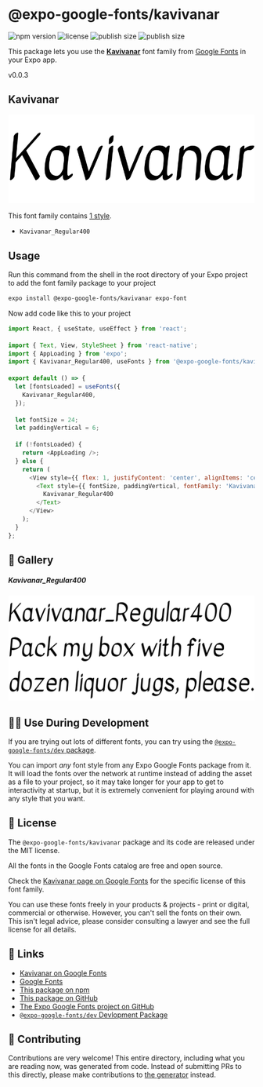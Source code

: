 # @expo-google-fonts/kavivanar

![npm version](https://flat.badgen.net/npm/v/@expo-google-fonts/kavivanar)
![license](https://flat.badgen.net/github/license/expo/google-fonts)
![publish size](https://flat.badgen.net/packagephobia/install/@expo-google-fonts/kavivanar)
![publish size](https://flat.badgen.net/packagephobia/publish/@expo-google-fonts/kavivanar)

This package lets you use the [**Kavivanar**](https://fonts.google.com/specimen/Kavivanar) font family from [Google Fonts](https://fonts.google.com/) in your Expo app.

v0.0.3

## Kavivanar

![Kavivanar](./font-family.png)

This font family contains [1 style](#-gallery).

- `Kavivanar_Regular400`

## Usage

Run this command from the shell in the root directory of your Expo project to add the font family package to your project
```sh
expo install @expo-google-fonts/kavivanar expo-font
```

Now add code like this to your project
```js
import React, { useState, useEffect } from 'react';

import { Text, View, StyleSheet } from 'react-native';
import { AppLoading } from 'expo';
import { Kavivanar_Regular400, useFonts } from '@expo-google-fonts/kavivanar';

export default () => {
  let [fontsLoaded] = useFonts({
    Kavivanar_Regular400,
  });

  let fontSize = 24;
  let paddingVertical = 6;

  if (!fontsLoaded) {
    return <AppLoading />;
  } else {
    return (
      <View style={{ flex: 1, justifyContent: 'center', alignItems: 'center' }}>
        <Text style={{ fontSize, paddingVertical, fontFamily: 'Kavivanar_Regular400' }}>
          Kavivanar_Regular400
        </Text>
      </View>
    );
  }
};

```

## 🔡 Gallery

##### Kavivanar_Regular400
![Kavivanar_Regular400](./18f829fa1d200c2774144c3fcc8eb4f393a7bf7e2c8e3d95ecf831dd96e498ae.ttf.png)


## 👩‍💻 Use During Development

If you are trying out lots of different fonts, you can try using the [`@expo-google-fonts/dev` package](https://github.com/expo/google-fonts/tree/master/font-packages/dev#readme).

You can import *any* font style from any Expo Google Fonts package from it. It will load the fonts
over the network at runtime instead of adding the asset as a file to your project, so it may take longer
for your app to get to interactivity at startup, but it is extremely convenient
for playing around with any style that you want.

## 📖 License

The `@expo-google-fonts/kavivanar` package and its code are released under the MIT license.

All the fonts in the Google Fonts catalog are free and open source.

Check the [Kavivanar page on Google Fonts](https://fonts.google.com/specimen/Kavivanar) for the specific license of this font family.

You can use these fonts freely in your products & projects - print or digital, commercial or otherwise. However, you can't sell the fonts on their own. This isn't legal advice, please consider consulting a lawyer and see the full license for all details.

## 🔗 Links

- [Kavivanar on Google Fonts](https://fonts.google.com/specimen/Kavivanar)
- [Google Fonts](https://fonts.google.com/)
- [This package on npm](https://www.npmjs.com/package/@expo-google-fonts/kavivanar)
- [This package on GitHub](https://github.com/expo/google-fonts/tree/master/font-packages/kavivanar)
- [The Expo Google Fonts project on GitHub](https://github.com/expo/google-fonts)
- [`@expo-google-fonts/dev` Devlopment Package](https://github.com/expo/google-fonts/tree/master/font-packages/dev)


## 🤝 Contributing

Contributions are very welcome! This entire directory, including what you are reading now, was generated from code. Instead of submitting PRs to this directly, please make contributions to [the generator](https://github.com/expo/google-fonts/tree/master/packages/generator) instead.
